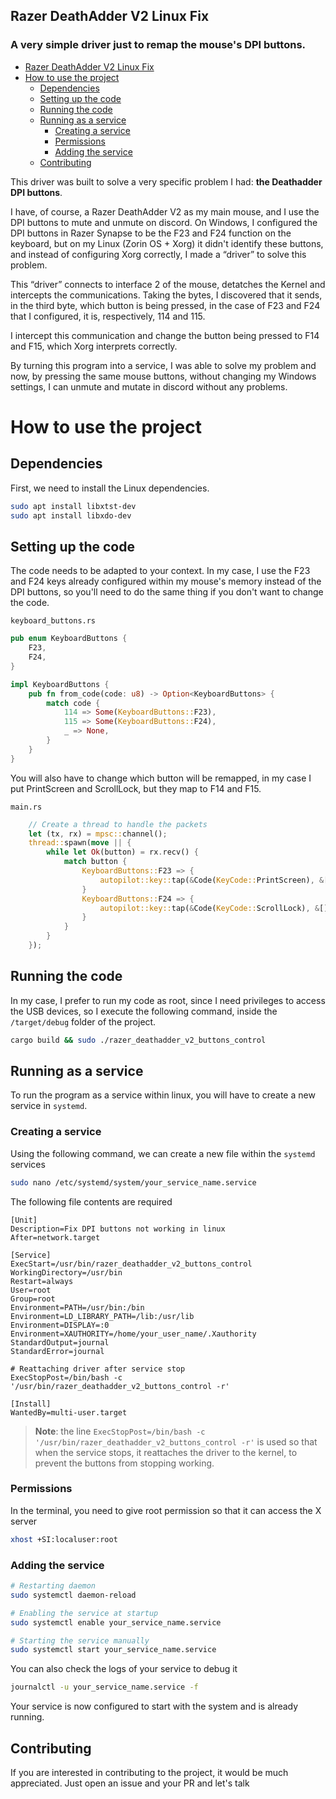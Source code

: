 ## Razer DeathAdder V2 Linux Fix

### A very simple driver just to remap the mouse's DPI buttons.

- [Razer DeathAdder V2 Linux Fix](#razer-deathadder-v2-linux-fix)
- [How to use the project](#how-to-use-the-project)
    - [Dependencies](#dependencies)
    - [Setting up the code](#setting-up-the-code)
    - [Running the code](#running-the-code)
    - [Running as a service](#running-as-a-service)
        - [Creating a service](#creating-a-service)
        - [Permissions](#permissions)
        - [Adding the service](#adding-the-service)
    - [Contributing](#contributing)



This driver was built to solve a very specific problem I had: **the Deathadder DPI buttons**.

I have, of course, a Razer DeathAdder V2 as my main mouse, and I use the DPI buttons to mute and unmute on discord. On Windows, I configured the DPI buttons in Razer Synapse to be the F23 and F24 function on the keyboard, but on my Linux (Zorin OS + Xorg) it didn't identify these buttons, and instead of configuring Xorg correctly, I made a “driver” to solve this problem.

This “driver” connects to interface 2 of the mouse, detatches the Kernel and intercepts the communications. Taking the bytes, I discovered that it sends, in the third byte, which button is being pressed, in the case of F23 and F24 that I configured, it is, respectively, 114 and 115. 

I intercept this communication and change the button being pressed to F14 and F15, which Xorg interprets correctly.

By turning this program into a service, I was able to solve my problem and now, by pressing the same mouse buttons, without changing my Windows settings, I can unmute and mutate in discord without any problems.

# How to use the project

## Dependencies

First, we need to install the Linux dependencies. 

```bash
sudo apt install libxtst-dev
sudo apt install libxdo-dev
```

## Setting up the code

The code needs to be adapted to your context. In my case, I use the F23 and F24 keys already configured within my mouse's memory instead of the DPI buttons, so you'll need to do the same thing if you don't want to change the code. 

`keyboard_buttons.rs`

```rust
pub enum KeyboardButtons {
    F23,
    F24,
}

impl KeyboardButtons {
    pub fn from_code(code: u8) -> Option<KeyboardButtons> {
        match code {
            114 => Some(KeyboardButtons::F23),
            115 => Some(KeyboardButtons::F24),
            _ => None,
        }
    }
}
```

You will also have to change which button will be remapped, in my case I put PrintScreen and ScrollLock, but they map to F14 and F15. 

`main.rs`
```rust
    // Create a thread to handle the packets
    let (tx, rx) = mpsc::channel();
    thread::spawn(move || {
        while let Ok(button) = rx.recv() {
            match button {
                KeyboardButtons::F23 => {
                    autopilot::key::tap(&Code(KeyCode::PrintScreen), &[], 1, 0);
                }
                KeyboardButtons::F24 => {
                    autopilot::key::tap(&Code(KeyCode::ScrollLock), &[], 1, 0);
                }
            }
        }
    });
```



## Running the code

In my case, I prefer to run my code as root, since I need privileges to access the USB devices, so I execute the following command, inside the `/target/debug` folder of the project.

```bash
cargo build && sudo ./razer_deathadder_v2_buttons_control
```

## Running as a service

To run the program as a service within linux, you will have to create a new service in `systemd`.

### Creating a service

Using the following command, we can create a new file within the `systemd` services

```bash
sudo nano /etc/systemd/system/your_service_name.service
```

The following file contents are required

```
[Unit]
Description=Fix DPI buttons not working in linux
After=network.target

[Service]
ExecStart=/usr/bin/razer_deathadder_v2_buttons_control
WorkingDirectory=/usr/bin
Restart=always
User=root
Group=root
Environment=PATH=/usr/bin:/bin
Environment=LD_LIBRARY_PATH=/lib:/usr/lib
Environment=DISPLAY=:0
Environment=XAUTHORITY=/home/your_user_name/.Xauthority
StandardOutput=journal
StandardError=journal

# Reattaching driver after service stop
ExecStopPost=/bin/bash -c '/usr/bin/razer_deathadder_v2_buttons_control -r'

[Install]
WantedBy=multi-user.target
```

> **Note**: the line `ExecStopPost=/bin/bash -c '/usr/bin/razer_deathadder_v2_buttons_control -r'` is used so that when the service stops, it reattaches the driver to the kernel, to prevent the buttons from stopping working.

### Permissions

In the terminal, you need to give root permission so that it can access the X server

```bash
xhost +SI:localuser:root
```

### Adding the service

```bash
# Restarting daemon
sudo systemctl daemon-reload

# Enabling the service at startup
sudo systemctl enable your_service_name.service

# Starting the service manually
sudo systemctl start your_service_name.service
```

You can also check the logs of your service to debug it

```bash
journalctl -u your_service_name.service -f
```

Your service is now configured to start with the system and is already running.

## Contributing

If you are interested in contributing to the project, it would be much appreciated. Just open an issue and your PR and let's talk
